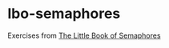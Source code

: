 # lbo-semaphores

Exercises from [The Little Book of Semaphores](https://greenteapress.com/semaphores/LittleBookOfSemaphores.pdf)
